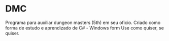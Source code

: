 # DMC
Programa para auxiliar dungeon masters (5th) em seu oficio.
Criado como forma de estudo e aprendizado de C# - Windows form 
Use como quiser, se quiser.
